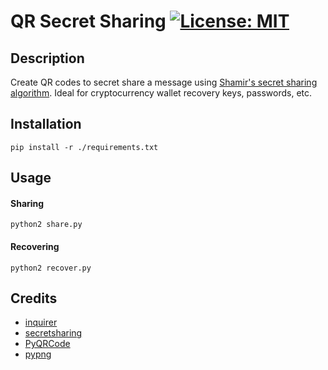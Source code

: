 # QR Secret Sharing [![License: MIT](https://img.shields.io/badge/License-MIT-green.svg)](https://github.com/skewthreads/QR-secret-sharing/blob/master/LICENSE)

## Description
Create QR codes to secret share a message using [Shamir's secret sharing algorithm](https://dl.acm.org/citation.cfm?id=359176). Ideal for cryptocurrency wallet recovery keys, passwords, etc.

## Installation
```pip install -r ./requirements.txt```

## Usage
#### Sharing
```python2 share.py```

#### Recovering
```python2 recover.py```

## Credits
- [inquirer](https://github.com/magmax/python-inquirer)
- [secretsharing](https://github.com/blockstack/secret-sharing)
- [PyQRCode](https://github.com/mnooner256/pyqrcode)
- [pypng](https://github.com/drj11/pypng)


